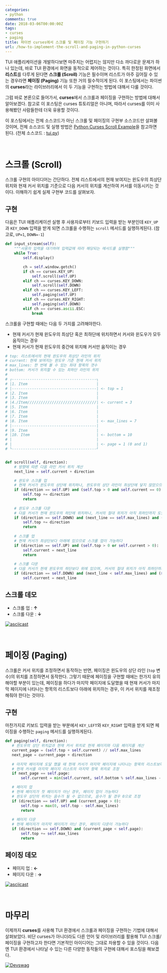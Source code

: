 ```yaml
---
categories:
- python
comments: true
date: 2018-03-06T00:00:00Z
tags:
- curses
- paging
title: 파이썬 curses에서 스크롤 및 페이징 기능 구현하기
url: /how-to-implement-the-scroll-and-paging-in-python-curses
---
```


TUI 애플리케이션을 개발하다보면 마주치는 어렵지는 않지만 다소 까다로운 문제가 하나 있는데, 바로 TUI 환경에서 화면을 동적으로 제어하는 것이다. 특히 한정된 화면에서 **리스트**를 다루게 된다면 **스크롤 (Scroll)** 기능은 필수이며 리스트가 아주 길어질 수 있는 경우라면 **페이징 (Paging)** 기능 또한 거의 필수적이게 된다. 이 포스팅에서는 파이썬의 **curses**라는 라이브러리에서 이 두 기능을 구현하는 방법에 대해서 다룰 것이다.

그럼 바로 본론으로 들어가서, **curses**에서 스크롤과 페이징을 구현하는 방법에 대해서 알아보겠다. 참고로 이 포스팅은 curses 튜토리얼은 아니며, 따라서 curses를 이미 사용해봤던 사람들한테 더욱 유용할 것이다.

이 포스팅에서는 전체 소스코드가 아닌 스크롤 및 페이징의 구현부 소스코드만 살펴볼 것이며, 전체 소스코드 및 실행 방법은 [Python Curses Scroll Example](https://github.com/mingrammer/python-curses-scroll-example)을 참고하면 된다. (전체 소스코드 : [tui.py](https://github.com/mingrammer/python-curses-scroll-example/blob/master/tui.py))

<br>

# 스크롤 (Scroll)

스크롤 구현의 아이디어는 간단하다. 전체 리스트에서의 현재 보여지는 윈도우의 최상단 위치와 현재 커서 위치를 기준으로 다음 커서의 위치를 계산하여 커서를 이동시키는 것이다. 이해하기 쉽게 실제 구현부 코드를 살펴보자.

## 구현

다음은 TUI 애플리케이션 실행 후 사용자로부터 키보드 입력을 받는 부분인데 `KEY_UP`과 `KEY_DOWN` 입력을 받게 되면 스크롤을 수행하는 `scroll` 메서드를 실행하게된다. (참고로, `UP=1`, `DOWN=-1`)

```python
def input_stream(self):
    """사용자 입력을 대기하며 입력값에 따라 해당되는 메서드를 실행함"""
    while True:
        self.display()

        ch = self.window.getch()
        if ch == curses.KEY_UP:
            self.scroll(self.UP)
        elif ch == curses.KEY_DOWN:
            self.scroll(self.DOWN)
        elif ch == curses.KEY_LEFT:
            self.paging(self.UP)
        elif ch == curses.KEY_RIGHT:
            self.paging(self.DOWN)
        elif ch == curses.ascii.ESC:
            break
```

스크롤을 구현할 때에는 다음 두 가지를 고려해야한다.

* 현재 커서가 현재 윈도우의 최상단 혹은 최하단에 위치하면서 커서와 윈도우가 모두 움직이는 경우
* 현재 커서가 현재 윈도우의 중간에 위치해 커서만 움직이는 경우

```python
# top: 리스트에서의 현재 윈도우의 최상단 라인의 위치
# current: 현재 보여지는 윈도우 기준 현재 커서 위치
# max_lines: 한 번에 볼 수 있는 최대 항목의 갯수
# bottom: 커서가 위치할 수 있는 최하단 라인의 위치
# 
# ┌--------------------------------------┐
# |1. Item                               |
# |--------------------------------------| <- top = 1
# |2. Item                               | 
# |3. Item                               |
# |4./Item///////////////////////////////| <- current = 3
# |5. Item                               |
# |6. Item                               |
# |7. Item                               |
# |8. Item                               | <- max_lines = 7
# |--------------------------------------|
# |9. Item                               |
# |10. Item                              | <- bottom = 10
# |                                      |
# |                                      | <- page = 1 (0 and 1)
# └--------------------------------------┘


def scroll(self, direction):
    # 방향에 따른 다음 라인 커서 위치 계산
    next_line = self.current + direction

    # 윈도우 스크롤 업
    # 현재 커서가 윈도우의 상단에 위치하나, 윈도우의 상단 라인이 최상단에 닿지 않았으므로 윈도우 스크롤 업이 가능하다
    if (direction == self.UP) and (self.top > 0 and self.current == 0):
        self.top += direction
        return
    
    # 윈도우 스크롤 다운
    # 다음 커서가 현재 윈도우의 하단에 위치하나, 커서의 절대 위치가 아직 최하단까지 도달하진 않았으므로 윈도우 스크롤 다운이 가능하다
    if (direction == self.DOWN) and (next_line == self.max_lines) and (self.top + self.max_lines < self.bottom):
        self.top += direction
        return
    
    # 스크롤 업
    # 현재 커서가 최상단보다 아래에 있으므로 스크롤 업이 가능하다
    if (direction == self.UP) and (self.top > 0 or self.current > 0):
        self.current = next_line
        return
    
    # 스크롤 다운
    # 다음 커서가 현재 윈도우의 하단보다 위에 있으며, 커서의 절대 위치가 아직 최하단까지 도달하진 않았으므로 스크롤 다운이 가능하다
    if (direction == self.DOWN) and (next_line < self.max_lines) and (self.top + next_line < self.bottom):
        self.current = next_line
```

## 스크롤 데모

* 스크롤 업 : **↑**
* 스크롤 다운 : **↓**

[![asciicast](https://asciinema.org/a/166994.png)](https://asciinema.org/a/166994)

<br>

# 페이징 (Paging)

스크롤은 커서 위치를 조정하면서 동작하는 반면, 페이징은 윈도우의 상단 라인 (`top` 변수)의 위치를 조정하면서 동작한다. 그렇기 때문에 페이징을 구현할 때에는 한가지 유의 해야할 부분이 있는데, 페이징을 하다가 마지막 페이지에 도달했을 때 현재 커서가 마지막 페이지에 나타나는 항목의 리스트보다 아래에 위치하는 경우, 이 커서 위치를 재조정해줘야 한다는 것이다.

## 구현

마찬가지로 키보드 입력을 받는 부분에서 `KEY_LEFT`와 `KEY_RIGHT` 입력을 받게 되면 페이징을 수행하는 `paging` 메서드를 실행하게된다.

 ```python
def paging(self, direction):
    # 윈도우의 상단 위치값과 현재 커서 위치로 현재 페이지와 다음 페이지를 계산
    current_page = (self.top + self.current) // self.max_lines
    next_page = current_page + direction
    
    # 마지막 페이지에 도달 했을 때 현재 커서가 마지막 페이지에 나타나는 항목의 리스트보다 아래에 있는 경우,
    # 현재 커서를 마지막 페이지 리스트의 마지막 항목 위치로 조정
    if next_page == self.page:
        self.current = min(self.current, self.bottom % self.max_lines - 1)

    # 페이지 업
    # 현재 페이지가 첫 페이지가 아닌 경우, 페이지 업이 가능하다
    # 윈도우 상단의 위치는 음수가 될 수 없으므로, 음수가 될 경우 0으로 조정
    if (direction == self.UP) and (current_page > 0):
        self.top = max(0, self.top - self.max_lines)
        return
    
    # 페이지 다운
    # 현재 페이지가 마지막 페이지가 아닌 경우, 페이지 다운이 가능하다
    if (direction == self.DOWN) and (current_page < self.page):
        self.top += self.max_lines
        return
 ```

## 페이징 데모

* 페이지 업 : **←**
* 페이지 다운 : **→**

[![asciicast](https://asciinema.org/a/166995.png)](https://asciinema.org/a/166995)

<br>

# 마무리

이제까지 **curses**를 사용해 TUI 환경에서 스크롤과 페이징을 구현하는 기법에 대해서 살펴보았다. 비단 curses가 아니더라도 다른 언어 및 라이브러리를 활용해 TUI 스크롤/페이징을 구현하고자 한다면 기본적인 아이디어는 그대로 차용할 수 있을 것이다. 다음엔 TUI 환경에서 나타날 수 있는 다른 다양한 동작들의 구현에 대해서 포스팅을 해보겠다.



[![Devswag](../images/devswag.png)](https://www.facebook.com/DevSwaaag/)

